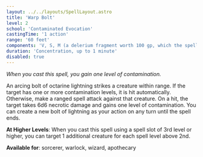 ```yaml
---
layout: ../../layouts/SpellLayout.astro
title: 'Warp Bolt'
level: 2
school: 'Contaminated Evocation'
castingTime: '1 action'
range: '60 feet'
components: 'V, S, M (a delerium fragment worth 100 gp, which the spell consumes)'
duration: 'Concentration, up to 1 minute'
disabled: true
---
```


*When you cast this spell, you gain one level of contamination.*

An arcing bolt of octarine lightning strikes a creature within range. If the target has one or more contamination levels, it is hit automatically. Otherwise, make a ranged spell attack against that creature. On a hit, the target takes 6d6 necrotic damage and gains one level of contamination.
You can create a new bolt of lightning as your action on any turn until the spell ends.

**At Higher Levels**: When you cast this spell using a spell slot of 3rd level or higher, you can target 1 additional creature for each spell level above 2nd.

**Available for**: sorcerer, warlock, wizard, apothecary